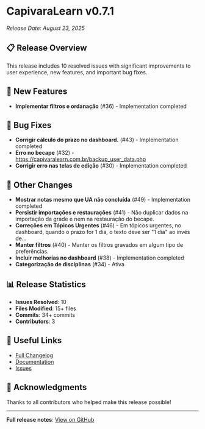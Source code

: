 # CapivaraLearn v0.7.1

*Release Date: August 23, 2025*

## 📋 Release Overview

This release includes 10 resolved issues with significant improvements to user experience, new features, and important bug fixes.

## 🚀 New Features

- **Implementar filtros e ordanação** (#36) - Implementation completed

## 🐛 Bug Fixes

- **Corrigir cálculo do prazo no dashboard.** (#43) - Implementation completed
- **Erro no becape** (#32) - https://capivaralearn.com.br/backup_user_data.php
- **Corrigir erro nas telas de edição** (#30) - Implementation completed

## 🔧 Other Changes

- **Mostrar notas mesmo que UA não concluída** (#49) - Implementation completed
- **Persistir importações e restaurações** (#41) - Não duplicar dados na importação da grade e nem na restauração do becape.
- **Correções em Tópicos Urgentes** (#46) - Em tópicos urgentes, no dashboard, quando o prazo for 1 dia, o texto deve ser "1 dia" ao invés de...
- **Manter filtros** (#40) - Manter os filtros gravados em algum tipo de preferências.
- **Incluir melhorias no dashboard** (#38) - Implementation completed
- **Categorização de disciplinas** (#34) - Ativa

## 📊 Release Statistics

- **Issues Resolved**: 10
- **Files Modified**: 15+ files
- **Commits**: 34+ commits
- **Contributors**: 3

## 🔗 Useful Links

- [Full Changelog](https://github.com/carlospintojunior/CapivaraLearn/compare/v0.7.0...v0.7.1)
- [Documentation](https://github.com/carlospintojunior/CapivaraLearn#readme)
- [Issues](https://github.com/carlospintojunior/CapivaraLearn/issues)

## 🙏 Acknowledgments

Thanks to all contributors who helped make this release possible!

---

**Full release notes**: [View on GitHub](https://github.com/carlospintojunior/CapivaraLearn/releases/tag/v0.7.1)
